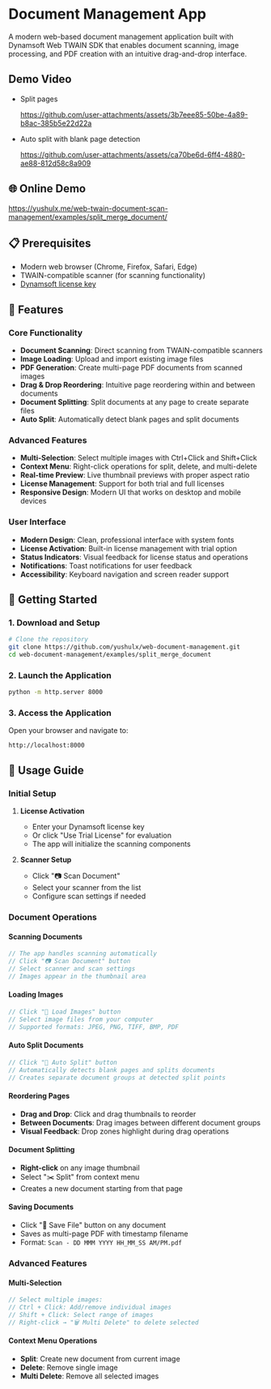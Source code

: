 # Document Management App

A modern web-based document management application built with Dynamsoft Web TWAIN SDK that enables document scanning, image processing, and PDF creation with an intuitive drag-and-drop interface.

## Demo Video
- Split pages

  https://github.com/user-attachments/assets/3b7eee85-50be-4a89-b8ac-385b5e22d22a

- Auto split with blank page detection

  https://github.com/user-attachments/assets/ca70be6d-6ff4-4880-ae88-812d58c8a909



## 🌐 Online Demo
https://yushulx.me/web-twain-document-scan-management/examples/split_merge_document/

## 📋 Prerequisites

- Modern web browser (Chrome, Firefox, Safari, Edge)
- TWAIN-compatible scanner (for scanning functionality)
- [Dynamsoft license key](https://www.dynamsoft.com/customer/license/trialLicense/?product=dcv&package=cross-platform)

## 🚀 Features

### Core Functionality
- **Document Scanning**: Direct scanning from TWAIN-compatible scanners
- **Image Loading**: Upload and import existing image files
- **PDF Generation**: Create multi-page PDF documents from scanned images
- **Drag & Drop Reordering**: Intuitive page reordering within and between documents
- **Document Splitting**: Split documents at any page to create separate files
- **Auto Split**: Automatically detect blank pages and split documents

### Advanced Features
- **Multi-Selection**: Select multiple images with Ctrl+Click and Shift+Click
- **Context Menu**: Right-click operations for split, delete, and multi-delete
- **Real-time Preview**: Live thumbnail previews with proper aspect ratio
- **License Management**: Support for both trial and full licenses
- **Responsive Design**: Modern UI that works on desktop and mobile devices

### User Interface
- **Modern Design**: Clean, professional interface with system fonts
- **License Activation**: Built-in license management with trial option
- **Status Indicators**: Visual feedback for license status and operations
- **Notifications**: Toast notifications for user feedback
- **Accessibility**: Keyboard navigation and screen reader support



## 🚀 Getting Started

### 1. Download and Setup

```bash
# Clone the repository
git clone https://github.com/yushulx/web-document-management.git
cd web-document-management/examples/split_merge_document
```

### 2. Launch the Application

```bash
python -m http.server 8000
```

### 3. Access the Application

Open your browser and navigate to:
```
http://localhost:8000
```

## 🎯 Usage Guide

### Initial Setup

1. **License Activation**
   - Enter your Dynamsoft license key
   - Or click "Use Trial License" for evaluation
   - The app will initialize the scanning components

2. **Scanner Setup**
   - Click "📷 Scan Document" 
   - Select your scanner from the list
   - Configure scan settings if needed

### Document Operations

#### Scanning Documents
```javascript
// The app handles scanning automatically
// Click "📷 Scan Document" button
// Select scanner and scan settings
// Images appear in the thumbnail area
```

#### Loading Images
```javascript
// Click "📁 Load Images" button
// Select image files from your computer
// Supported formats: JPEG, PNG, TIFF, BMP, PDF
```

#### Auto Split Documents
```javascript
// Click "🔄 Auto Split" button
// Automatically detects blank pages and splits documents
// Creates separate document groups at detected split points
```

#### Reordering Pages
- **Drag and Drop**: Click and drag thumbnails to reorder
- **Between Documents**: Drag images between different document groups
- **Visual Feedback**: Drop zones highlight during drag operations

#### Document Splitting
- **Right-click** on any image thumbnail
- Select "✂️ Split" from context menu
- Creates a new document starting from that page

#### Saving Documents
- Click "💾 Save File" button on any document
- Saves as multi-page PDF with timestamp filename
- Format: `Scan - DD MMM YYYY HH_MM_SS AM/PM.pdf`

### Advanced Features

#### Multi-Selection
```javascript
// Select multiple images:
// Ctrl + Click: Add/remove individual images
// Shift + Click: Select range of images
// Right-click → "🗑️ Multi Delete" to delete selected
```

#### Context Menu Operations
- **Split**: Create new document from current image
- **Delete**: Remove single image
- **Multi Delete**: Remove all selected images
